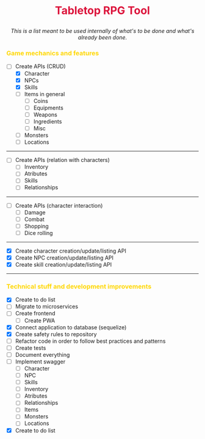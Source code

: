 # <p align="center" style="color: crimson">Tabletop RPG Tool </p>
<p align="center"><i>This is a list meant to be used internally of what's to be done and what's already been done.</i></p>


### <span style="color: gold">Game mechanics and features</span>
- [ ] Create APIs (CRUD)
  - [X] Character
  - [X] NPCs
  - [X] Skills  
  - [ ] Items in general
    - [ ] Coins 
    - [ ] Equipments
    - [ ] Weapons
    - [ ] Ingredients
    - [ ] Misc 
  - [ ] Monsters
  - [ ] Locations

<hr/>

- [ ] Create APIs (relation with characters)
  - [ ] Inventory
  - [ ] Atributes 
  - [ ] Skills
  - [ ] Relationships

<hr/>

- [ ] Create APIs (character interaction)
  - [ ] Damage
  - [ ] Combat 
  - [ ] Shopping
  - [ ] Dice rolling

<hr/>

- [X] Create character creation/update/listing API
- [X] Create NPC creation/update/listing API
- [X] Create skill creation/update/listing API

<hr/>

### <span style="color: gold">Technical stuff and development improvements</span>

- [X] Create to do list
- [ ] Migrate to microservices
- [ ] Create frontend
  - [ ] Create PWA
- [x] Connect application to database (sequelize)
- [X] Create safety rules to repository
- [ ] Refactor code in order to follow best practices and patterns
- [ ] Create tests
- [ ] Document everything
- [ ] Implement swagger
  - [ ] Character
  - [ ] NPC
  - [ ] Skills  
  - [ ] Inventory
  - [ ] Atributes
  - [ ] Relationships
  - [ ] Items
  - [ ] Monsters
  - [ ] Locations
- [X] Create to do list